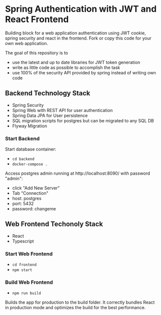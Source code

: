 # Spring Authentication with JWT and React Frontend
Building block for a web application authentication using 
JWT cookie, spring security and react in the frontend. 
Fork or copy this code for your own web application.

The goal of this repository is to

* use the latest and up to date libraries for JWT token generation
* write as little code as possible to accomplish the task
* use 100% of the security API provided by spring instead of writing own code

## Backend Technology Stack

* Spring Security
* Spring Web with REST API for user authentication
* Spring Data JPA for User persistence
* SQL migration scripts for postgres but can be migrated to any SQL DB
* Flyway Migration

### Start Backend

Start database container:

* ```cd backend```
* ```docker-compose .```

Access postgres admin running at http://localhost:8090/ with password "admin":

* click "Add New Server"
* Tab "Connection"
* host: postgres
* port: 5432
* password: changeme

## Web Frontend Techonoly Stack

* React
* Typescript

### Start Web Frontend

* ```cd frontend```
* ```npm start```

### Build Web Frontend

* ```npm run build```
  
Builds the app for production to the build folder.
It correctly bundles React in production mode and optimizes the build for the best performance.
